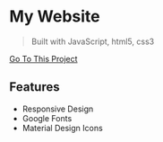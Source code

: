 # My Website
> Built with JavaScript, html5, css3

[Go To This Project](https://kbingjie.com/)

## Features
- Responsive Design
- Google Fonts
- Material Design Icons